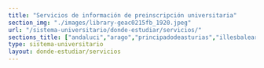 ```yaml
---
title: "Servicios de información de preinscripción universitaria"
section_img: "./images/library-geac0215fb_1920.jpeg"
url: "/sistema-universitario/donde-estudiar/servicios/"
sections_title: ["andaluci","arago","principadodeasturias","illesbalears","canaria","Cantabri","castillayleon","castillalamancha","cataluna","comunitatvalenciana","extremadur","galici","comunidaddemadrid","regiondemurcia","comunidadforaldenavarra","paisvasco","larioja"]
type: sistema-universitario
layout: donde-estudiar/servicios
---
```

